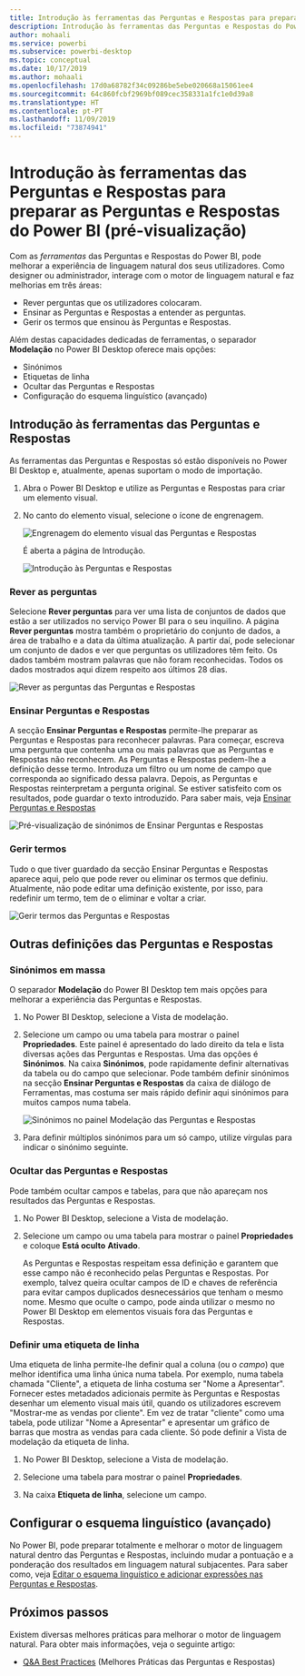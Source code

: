 ```yaml
---
title: Introdução às ferramentas das Perguntas e Respostas para preparar as Perguntas e Respostas do Power BI (pré-visualização)
description: Introdução às ferramentas das Perguntas e Respostas do Power BI
author: mohaali
ms.service: powerbi
ms.subservice: powerbi-desktop
ms.topic: conceptual
ms.date: 10/17/2019
ms.author: mohaali
ms.openlocfilehash: 17d0a68782f34c09286be5ebe020668a15061ee4
ms.sourcegitcommit: 64c860fcbf2969bf089cec358331a1fc1e0d39a8
ms.translationtype: HT
ms.contentlocale: pt-PT
ms.lasthandoff: 11/09/2019
ms.locfileid: "73874941"
---
```

# <a name="intro-to-qa-tooling-to-train-power-bi-qa-preview"></a>Introdução às ferramentas das Perguntas e Respostas para preparar as Perguntas e Respostas do Power BI (pré-visualização)

Com as *ferramentas* das Perguntas e Respostas do Power BI, pode melhorar a experiência de linguagem natural dos seus utilizadores. Como designer ou administrador, interage com o motor de linguagem natural e faz melhorias em três áreas: 

- Rever perguntas que os utilizadores colocaram.
- Ensinar as Perguntas e Respostas a entender as perguntas.
- Gerir os termos que ensinou às Perguntas e Respostas.

Além destas capacidades dedicadas de ferramentas, o separador **Modelação** no Power BI Desktop oferece mais opções:  

- Sinónimos
- Etiquetas de linha
- Ocultar das Perguntas e Respostas
- Configuração do esquema linguístico (avançado)

## <a name="get-started-with-qa-tooling"></a>Introdução às ferramentas das Perguntas e Respostas

As ferramentas das Perguntas e Respostas só estão disponíveis no Power BI Desktop e, atualmente, apenas suportam o modo de importação.

1. Abra o Power BI Desktop e utilize as Perguntas e Respostas para criar um elemento visual. 
2. No canto do elemento visual, selecione o ícone de engrenagem. 

    ![Engrenagem do elemento visual das Perguntas e Respostas](media/qna-visual-gear.png)

    É aberta a página de Introdução.  

    ![Introdução às Perguntas e Respostas](media/qna-tooling-dialog.png)

### <a name="review-questions"></a>Rever as perguntas

Selecione **Rever perguntas** para ver uma lista de conjuntos de dados que estão a ser utilizados no serviço Power BI para o seu inquilino. A página **Rever perguntas** mostra também o proprietário do conjunto de dados, a área de trabalho e a data da última atualização. A partir daí, pode selecionar um conjunto de dados e ver que perguntas os utilizadores têm feito. Os dados também mostram palavras que não foram reconhecidas. Todos os dados mostrados aqui dizem respeito aos últimos 28 dias.

![Rever as perguntas das Perguntas e Respostas](media/qna-tooling-review-questions.png)

### <a name="teach-qa"></a>Ensinar Perguntas e Respostas

A secção **Ensinar Perguntas e Respostas** permite-lhe preparar as Perguntas e Respostas para reconhecer palavras. Para começar, escreva uma pergunta que contenha uma ou mais palavras que as Perguntas e Respostas não reconhecem. As Perguntas e Respostas pedem-lhe a definição desse termo. Introduza um filtro ou um nome de campo que corresponda ao significado dessa palavra. Depois, as Perguntas e Respostas reinterpretam a pergunta original. Se estiver satisfeito com os resultados, pode guardar o texto introduzido. Para saber mais, veja [Ensinar Perguntas e Respostas](q-and-a-tooling-teach-q-and-a.md)

![Pré-visualização de sinónimos de Ensinar Perguntas e Respostas](media/qna-tooling-teach-fixpreview.png)

### <a name="manage-terms"></a>Gerir termos

Tudo o que tiver guardado da secção Ensinar Perguntas e Respostas aparece aqui, pelo que pode rever ou eliminar os termos que definiu. Atualmente, não pode editar uma definição existente, por isso, para redefinir um termo, tem de o eliminar e voltar a criar.

![Gerir termos das Perguntas e Respostas](media/qna-manage-terms.png)

## <a name="other-qa-settings"></a>Outras definições das Perguntas e Respostas

### <a name="bulk-synonyms"></a>Sinónimos em massa

O separador **Modelação** do Power BI Desktop tem mais opções para melhorar a experiência das Perguntas e Respostas. 

1. No Power BI Desktop, selecione a Vista de modelação.

2. Selecione um campo ou uma tabela para mostrar o painel **Propriedades**.  Este painel é apresentado do lado direito da tela e lista diversas ações das Perguntas e Respostas. Uma das opções é **Sinónimos**. Na caixa **Sinónimos**, pode rapidamente definir alternativas da tabela ou do campo que selecionar. Pode também definir sinónimos na secção **Ensinar Perguntas e Respostas** da caixa de diálogo de Ferramentas, mas costuma ser mais rápido definir aqui sinónimos para muitos campos numa tabela.

    ![Sinónimos no painel Modelação das Perguntas e Respostas](media/qna-modelling-pane-synonyms.png)

3. Para definir múltiplos sinónimos para um só campo, utilize vírgulas para indicar o sinónimo seguinte.

### <a name="hide-from-qa"></a>Ocultar das Perguntas e Respostas

Pode também ocultar campos e tabelas, para que não apareçam nos resultados das Perguntas e Respostas. 

1. No Power BI Desktop, selecione a Vista de modelação.

2. Selecione um campo ou uma tabela para mostrar o painel **Propriedades** e coloque **Está oculto** **Ativado**.

    As Perguntas e Respostas respeitam essa definição e garantem que esse campo não é reconhecido pelas Perguntas e Respostas. Por exemplo, talvez queira ocultar campos de ID e chaves de referência para evitar campos duplicados desnecessários que tenham o mesmo nome. Mesmo que oculte o campo, pode ainda utilizar o mesmo no Power BI Desktop em elementos visuais fora das Perguntas e Respostas.

### <a name="set-a-row-label"></a>Definir uma etiqueta de linha

Uma etiqueta de linha permite-lhe definir qual a coluna (ou o *campo*) que melhor identifica uma linha única numa tabela. Por exemplo, numa tabela chamada "Cliente", a etiqueta de linha costuma ser "Nome a Apresentar". Fornecer estes metadados adicionais permite às Perguntas e Respostas desenhar um elemento visual mais útil, quando os utilizadores escrevem "Mostrar-me as vendas por cliente". Em vez de tratar "cliente" como uma tabela, pode utilizar "Nome a Apresentar" e apresentar um gráfico de barras que mostra as vendas para cada cliente. Só pode definir a Vista de modelação da etiqueta de linha. 

1. No Power BI Desktop, selecione a Vista de modelação.

2. Selecione uma tabela para mostrar o painel **Propriedades**.

3. Na caixa **Etiqueta de linha**, selecione um campo.

## <a name="configure-the-linguistic-schema-advanced"></a>Configurar o esquema linguístico (avançado)

No Power BI, pode preparar totalmente e melhorar o motor de linguagem natural dentro das Perguntas e Respostas, incluindo mudar a pontuação e a ponderação dos resultados em linguagem natural subjacentes. Para saber como, veja [Editar o esquema linguístico e adicionar expressões nas Perguntas e Respostas](q-and-a-tooling-advanced.md).

## <a name="next-steps"></a>Próximos passos

Existem diversas melhores práticas para melhorar o motor de linguagem natural. Para obter mais informações, veja o seguinte artigo:

* [Q&A Best Practices](q-and-a-best-practices.md) (Melhores Práticas das Perguntas e Respostas)
